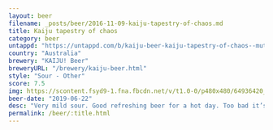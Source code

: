 ```yaml
---
layout: beer
filename: _posts/beer/2016-11-09-kaiju-tapestry-of-chaos.md
title: Kaiju tapestry of chaos
category: beer
untappd: "https://untappd.com/b/kaiju-beer-kaiju-tapestry-of-chaos--mutation-program-0003-/3172207"
country: "Australia"
brewery: "KAIJU! Beer"
breweryURL: "/brewery/kaiju-beer.html"
style: "Sour - Other"
score: 7.5
img: https://scontent.fsyd9-1.fna.fbcdn.net/v/t1.0-0/p480x480/64936420_10157223731238745_8919882019857498112_o.jpg?_nc_cat=103&_nc_sid=e007fa&_nc_ohc=fcYFZGSyvxMAX_elzuv&_nc_ht=scontent.fsyd9-1.fna&tp=6&oh=7f86574f4bd4781013f1ca76ba5ef6ad&oe=5F94D39B
beer-date: "2019-06-22"
desc: "Very mild sour. Good refreshing beer for a hot day. Too bad it’s winter. Very smooth and well crafted"
permalink: /beer/:title.html
---
```


